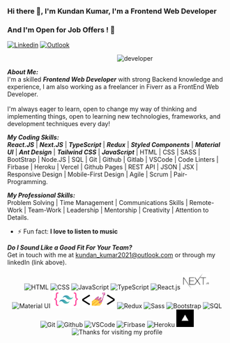 ### Hi there 👋, I'm Kundan Kumar, I'm a Frontend Web Developer
### And I'm Open for Job Offers ! :tada: 
[![Linkedin](https://img.shields.io/badge/-LinkedIn-blue?style=flat&logo=Linkedin&logoColor=white)](https://linkedin.com/in/kundan-773)
[![Outlook](https://img.shields.io/badge/-Email-c14438?style=flat&logo=Gmail&logoColor=white)](mailto:kundan_kumar2021@outlook.com)


<img width="50%" align="right" alt="developer" src="https://image.freepik.com/free-vector/web-developer-works-laptop-horizontal-banner-with-young-programmer-job-colorful-illustration-flat-style_198278-423.jpg" />
<br>

***About Me:***<br>
I'm a skilled ***Frontend Web Developer*** with strong Backend knowledge and experience,  I am also working as a freelancer in Fiverr as a FrontEnd Web Developer. 
<br>
<br>
I'm always eager to learn, open to change my way of thinking and implementing things, open to learning new technologies, frameworks, and development techniques every day!
<br>

***My Coding Skills:***<br>
***React.JS*** | ***Next.JS*** | ***TypeScript*** | ***Redux*** | ***Styled Components*** | ***Material UI*** | ***Ant Design*** |  ***Tailwind CSS*** | ***JavaScript*** | HTML | CSS | SASS |  BootStrap | Node.JS | SQL | Git | Github | Gitlab | VSCode | Code Linters | Firbase | Heroku | Vercel | Github Pages | REST API | JSON | JSX | Responsive Design | Mobile-First Design | Agile | Scrum | Pair-Programming.

***My Professional Skills:***<br>
Problem Solving | Time Management | Communications Skills | Remote-Work | Team-Work | Leadership | Mentorship | Creativity | Attention to Details.
<br>
- ⚡ Fun fact: **I love to listen to music**

***Do I Sound Like a Good Fit For Your Team?***
<br>
Get in touch with me at kundan_kumar2021@outlook.com or through my linkedIn (link above).



<p align="center">
  <span align="center" class="d-flex">
    <img title="HTML" alt="HTML" height=40 src="https://www.w3.org/html/logo/downloads/HTML5_Badge_256.png">
    <img title="CSS" alt="CSS" height=40
      src="https://www.kindpng.com/picc/m/464-4640184_css3-png-download-css-icon-transparent-png.png">
    <img title="JavaScript" alt="JavaScript" height=40
      src="https://upload.wikimedia.org/wikipedia/commons/thumb/9/99/Unofficial_JavaScript_logo_2.svg/600px-Unofficial_JavaScript_logo_2.svg.png">
    <img title="TypeScript" alt="TypeScript" height=40
      src="https://upload.wikimedia.org/wikipedia/commons/thumb/4/4c/Typescript_logo_2020.svg/1024px-Typescript_logo_2020.svg.png">
    <img title="React.JS" alt="React.js" height=55 src="https://cdn.auth0.com/blog/react-js/react.png">
    <img title="Next.JS" alt="Next.js" height=40 src="https://github.com/AhmedTohamy01/AhmedTohamy01/blob/master/img/nextjs.jpg">
    <img title="Material UI" alt="Material UI" height=40 src="https://material-ui.com/static/logo_raw.svg">
    <img title="Tailwind CSS" alt="TailwindCSS" height=40 src="https://github.com/AhmedTohamy01/AhmedTohamy01/blob/master/img/tailwind.png">
    <img title="Styled-Components" alt="Styled Components" height=40 src="https://github.com/AhmedTohamy01/AhmedTohamy01/blob/master/img/styled-components2.png">
    <img title="Redux" alt="Redux" height=40 src="https://seeklogo.com/images/R/redux-logo-9CA6836C12-seeklogo.com.png">
    <img title="Sass" alt="Sass" height=40 src="https://sass-lang.com/assets/img/styleguide/color-1c4aab2b.png">
    <img title="Bootstrap" alt="Bootstrap" height=40
      src="https://upload.wikimedia.org/wikipedia/commons/thumb/b/b2/Bootstrap_logo.svg/480px-Bootstrap_logo.svg.png">
    <img title="SQL" alt="SQL" height=40
      src="https://e7.pngegg.com/pngimages/614/744/png-clipart-mysql-database-mariadb-dolphin-marine-mammal-animals.png">
    <img title="Git" alt="Git" height=40 src="https://git-scm.com/images/logos/downloads/Git-Icon-1788C.png">
    <img title="Github" alt="Github" height=40 src="https://cdn0.iconfinder.com/data/icons/octicons/1024/mark-github-512.png">
    <img title="VSCode" alt="VSCode" height=40 src="https://cdn.worldvectorlogo.com/logos/visual-studio-code-1.svg">
    <img title="Firebase" alt="Firbase" height=40 src="https://cdn.iconscout.com/icon/free/png-512/firebase-1-282796.png">
    <img title="Heroku" alt="Heroku" height=40 src="https://d29fhpw069ctt2.cloudfront.net/icon/image/38840/preview.svg">
    <img title="Vercel" alt="Vercel" height=40 src="https://github.com/AhmedTohamy01/AhmedTohamy01/blob/master/img/vercel.png">
  </span>
  <img height="120" alt="Thanks for visiting my profile" width="100%" src="https://github.com/dibyendu415/dibyendu415/blob/master/marquee.svg" />
</p>



